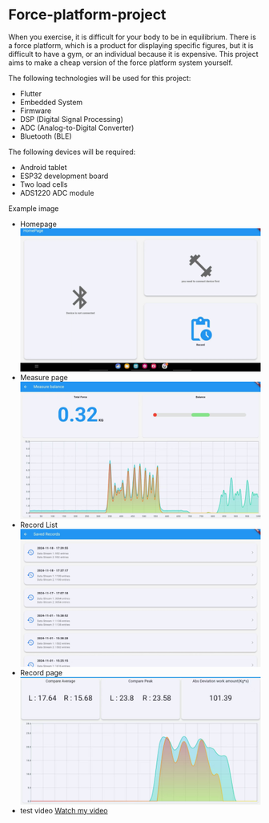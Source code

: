 # Force-platform-project

When you exercise, it is difficult for your body to be in equilibrium. There is a force platform, which is a product for displaying specific figures, but it is difficult to have a gym, or an individual because it is expensive. This project aims to make a cheap version of the force platform system yourself.

The following technologies will be used for this project:

- Flutter
- Embedded System
- Firmware
- DSP (Digital Signal Processing)
- ADC (Analog-to-Digital Converter)
- Bluetooth (BLE)

The following devices will be required:

- Android tablet
- ESP32 development board
- Two load cells
- ADS1220 ADC module

Example image
- Homepage
![home page](https://github.com/edward5419/force_platform/blob/main/readme_data/home_page.jpg)
- Measure page
![measure page](https://github.com/edward5419/force_platform/blob/main/readme_data/measure_page.jpg)
- Record List
![record list](https://github.com/edward5419/force_platform/blob/main/readme_data/record_list.jpg)
- Record page
![record page](https://github.com/edward5419/force_platform/blob/main/readme_data/record_page.jpg)
- test video
[Watch my video](https://github.com/edward5419/force_platform/blob/main/readme_data/test_video.mp4)


